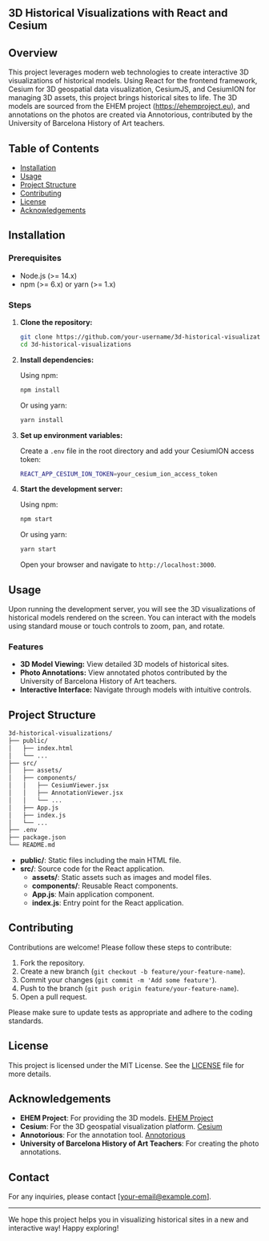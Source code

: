 ## 3D Historical Visualizations with React and Cesium

## Overview

This project leverages modern web technologies to create interactive 3D visualizations of historical models. Using React for the frontend framework, Cesium for 3D geospatial data visualization, CesiumJS, and CesiumION for managing 3D assets, this project brings historical sites to life. The 3D models are sourced from the EHEM project (https://ehemproject.eu), and annotations on the photos are created via Annotorious, contributed by the University of Barcelona History of Art teachers.

## Table of Contents

- [Installation](#installation)
- [Usage](#usage)
- [Project Structure](#project-structure)
- [Contributing](#contributing)
- [License](#license)
- [Acknowledgements](#acknowledgements)

## Installation

### Prerequisites

- Node.js (>= 14.x)
- npm (>= 6.x) or yarn (>= 1.x)

### Steps

1. **Clone the repository:**

   ```sh
   git clone https://github.com/your-username/3d-historical-visualizations.git
   cd 3d-historical-visualizations
   ```

2. **Install dependencies:**

   Using npm:

   ```sh
   npm install
   ```

   Or using yarn:

   ```sh
   yarn install
   ```

3. **Set up environment variables:**

   Create a `.env` file in the root directory and add your CesiumION access token:

   ```sh
   REACT_APP_CESIUM_ION_TOKEN=your_cesium_ion_access_token
   ```

4. **Start the development server:**

   Using npm:

   ```sh
   npm start
   ```

   Or using yarn:

   ```sh
   yarn start
   ```

   Open your browser and navigate to `http://localhost:3000`.

## Usage

Upon running the development server, you will see the 3D visualizations of historical models rendered on the screen. You can interact with the models using standard mouse or touch controls to zoom, pan, and rotate.

### Features

- **3D Model Viewing:** View detailed 3D models of historical sites.
- **Photo Annotations:** View annotated photos contributed by the University of Barcelona History of Art teachers.
- **Interactive Interface:** Navigate through models with intuitive controls.

## Project Structure

```sh
3d-historical-visualizations/
├── public/
│   ├── index.html
│   └── ...
├── src/
│   ├── assets/
│   ├── components/
│   │   ├── CesiumViewer.jsx
│   │   ├── AnnotationViewer.jsx
│   │   └── ...
│   ├── App.js
│   ├── index.js
│   └── ...
├── .env
├── package.json
└── README.md
```

- **public/**: Static files including the main HTML file.
- **src/**: Source code for the React application.
  - **assets/**: Static assets such as images and model files.
  - **components/**: Reusable React components.
  - **App.js**: Main application component.
  - **index.js**: Entry point for the React application.

## Contributing

Contributions are welcome! Please follow these steps to contribute:

1. Fork the repository.
2. Create a new branch (`git checkout -b feature/your-feature-name`).
3. Commit your changes (`git commit -m 'Add some feature'`).
4. Push to the branch (`git push origin feature/your-feature-name`).
5. Open a pull request.

Please make sure to update tests as appropriate and adhere to the coding standards.

## License

This project is licensed under the MIT License. See the [LICENSE](LICENSE) file for more details.

## Acknowledgements

- **EHEM Project**: For providing the 3D models. [EHEM Project](https://ehemproject.eu)
- **Cesium**: For the 3D geospatial visualization platform. [Cesium](https://cesium.com)
- **Annotorious**: For the annotation tool. [Annotorious](https://annotorious.com)
- **University of Barcelona History of Art Teachers**: For creating the photo annotations.

## Contact

For any inquiries, please contact [your-email@example.com].

---

We hope this project helps you in visualizing historical sites in a new and interactive way! Happy exploring!
